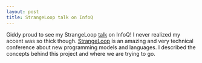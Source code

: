 ```yaml
---
layout: post
title: StrangeLoop talk on InfoQ
---
```


Giddy proud to see my StrangeLoop [talk](http://www.infoq.com/presentations/Distributed-STM) on InfoQ! I never realized my accent was so thick though. [StrangeLoop](https://thestrangeloop.com) is an amazing and very technical conference about new programming models and languages. I described the concepts behind this project and where we are trying to go.